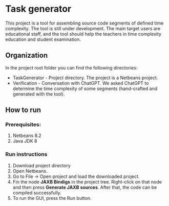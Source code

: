 # Task generator

This project is a tool for assembling source code segments of defined time complexity. The tool is still under development. The main target users are educational staff, and the tool should help the teachers in time complexity education and student examination.
## Organization
In the project root folder you can find the following directories:
* TaskGenerator - Project directory. The project is a Netbeans project.
* Verification - Conversation with ChatGPT. We asked ChatGPT to determine the time complexity of some segments (hand-crafted and generated with the tool).

## How to run
### Prerequisites: 
 1. Netbeans 8.2
 2. Java JDK 8
### Run instructions
  1. Download project directory 
  2. Open Netbeans.
  3. Go to File -> Open project and load the downloaded project.
  4.  Fin the node **JAXB Bindigs** in the project tree. Right-click on that
    node and then press **Generate JAXB sources**. After that, the code can be compiled successfully.
  5. To run the GUI, press the Run button.
    
  

